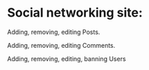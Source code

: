 # Social networking site:


Adding, removing, editing Posts.

Adding, removing, editing Comments.

Adding, removing, editing,
banning Users

